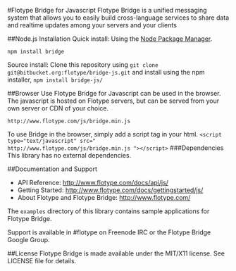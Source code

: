 #Flotype Bridge for Javascript
Flotype Bridge is a unified messaging system that allows you to easily build cross-language services to share data and realtime updates among your servers and your clients

##Node.js Installation
Quick install: Using the [Node Package Manager](http://npmjs.org).

    npm install bridge

Source install: Clone this repository using `git clone git@bitbucket.org:flotype/bridge-js.git` and install using the npm installer, `npm install bridge-js/`

##Browser Use
Flotype Bridge for Javascript can be used in the browser. The javascript is hosted on Flotype servers, but can be served from your own server or CDN of your choice.

    http://www.flotype.com/js/bridge.min.js
    
To use Bridge in the browser, simply add a script tag in your html. `<script type="text/javascript" src="    http://www.flotype.com/js/bridge.min.js
"></script>`
###Dependencies
This library has no external dependencies.

##Documentation and Support
* API Reference: http://www.flotype.com/docs/api/js/
* Getting Started: http://www.flotype.com/docs/gettingstarted/js/
* About Flotype and Flotype Bridge: http://www.flotype.com/

The `examples` directory of this library contains sample applications for Flotype Bridge.

Support is available in #flotype on Freenode IRC or the Flotype Bridge Google Group.


##License
Flotype Bridge is made available under the MIT/X11 license. See LICENSE file for details.

